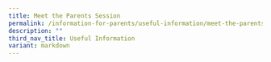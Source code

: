 ```yaml
---
title: Meet the Parents Session
permalink: /information-for-parents/useful-information/meet-the-parents-session/
description: ""
third_nav_title: Useful Information
variant: markdown
---
```

